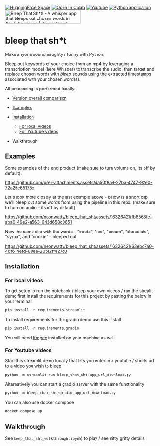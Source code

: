 <a href="https://huggingface.co/spaces/neonwatty/bleep_that_sht" target="_parent"><img src="https://img.shields.io/badge/🤗-HuggingFace%20Space-cyan.svg" alt="HuggingFace Space"/></a>
<a href="https://colab.research.google.com/github/jermwatt/bleep_that_sht/blob/main/beep_that_sht_walkthrough.ipynb" target="_parent"><img src="https://colab.research.google.com/assets/colab-badge.svg" alt="Open In Colab"/></a> <a href="https://www.youtube.com/watch?v=U8Ki9dD3HF0" target="_parent"><img src="https://badges.aleen42.com/src/youtube.svg" alt="Youtube"/></a>
[![Python application](https://github.com/neonwatty/bleep_that_sht/actions/workflows/python-app.yml/badge.svg)](https://github.com/neonwatty/bleep_that_sht/actions/workflows/python-app.yml/python-app.yml) <a href="https://www.producthunt.com/posts/bleep-that-sh-t?embed=true&utm_source=badge-featured&utm_medium=badge&utm_souce=badge-bleep&#0045;that&#0045;sh&#0045;t" target="_parent"><img src="https://api.producthunt.com/widgets/embed-image/v1/featured.svg?post_id=470378&theme=light" alt="Bleep&#0032;That&#0032;Sh&#0042;t&#0033; - A&#0032;whisper&#0032;app&#0032;that&#0032;bleeps&#0032;out&#0032;chosen&#0032;words&#0032;in&#0032;YouTube&#0032;videos | Product Hunt" style="width: 250px; height: 45px;" /></a>

# bleep that sh\*t

Make anyone sound naughty / funny with Python.

Bleep out keywords of your choice from an mp4 by leveraging a transcription model (here Whisper) to transcribe the audio, then target and replace chosen words with _bleep_ sounds using the extracted timestamps associated with your chosen word(s).

All processing is performed locally.

- [Version overall comparison](#version-overall-comparison)

- [Examples](#examples)
- [Installation](#installation)
  - [For local videos](#for-local-videos)
  - [For Youtube videos](#for-youtube-videos)
- [Walkthrough](#walkthrough)

## Examples

Some examples of the end product (make sure to turn volume on, its off by default).

https://github.com/user-attachments/assets/da50f8a9-27ba-4747-92e0-72a25e65175c

Let's look more closely at the last example above - below is a short clip we'll bleep out some words from using the pipeline in this repo. (make sure to turn on audio - its off by default)

https://github.com/neonwatty/bleep_that_sht/assets/16326421/fb8568fe-aba0-49e2-a563-642d658c0651

Now the same clip with the words - "treetz", "ice", "cream", "chocolate", "syrup", and "cookie" - bleeped out

https://github.com/neonwatty/bleep_that_sht/assets/16326421/63ebd7a0-46f6-4efd-80ea-20512ff427c0

## Installation

### For local videos

To get setup to run the notebook / bleep your own videos / run the strealit demo first install the requirements for this project by pasting the below in your terminal.

```python
pip install -r requirements.streamlit
```

To install requirements for the gradio demo use this install

```python
pip install -r requirements.gradio
```

You will need [ffmpeg](https://www.ffmpeg.org/download.html) installed on your machine as well.

### For Youtube videos

Start this streamlit demo locally that lets you enter in a youtube / shorts url to a video you wish to bleep

```python
python -m streamlit run bleep_that_sht/app_url_download.py
```

Alternatively you can start a gradio server with the same functionality

```python
python -m bleep_that_sht/gradio_app_url_download.py
```

You can also use docker compose

```bash
docker compose up
```

## Walkthrough

See `beep_that_sht_walkthrough.ipynb`) to play / see nitty gritty details.
